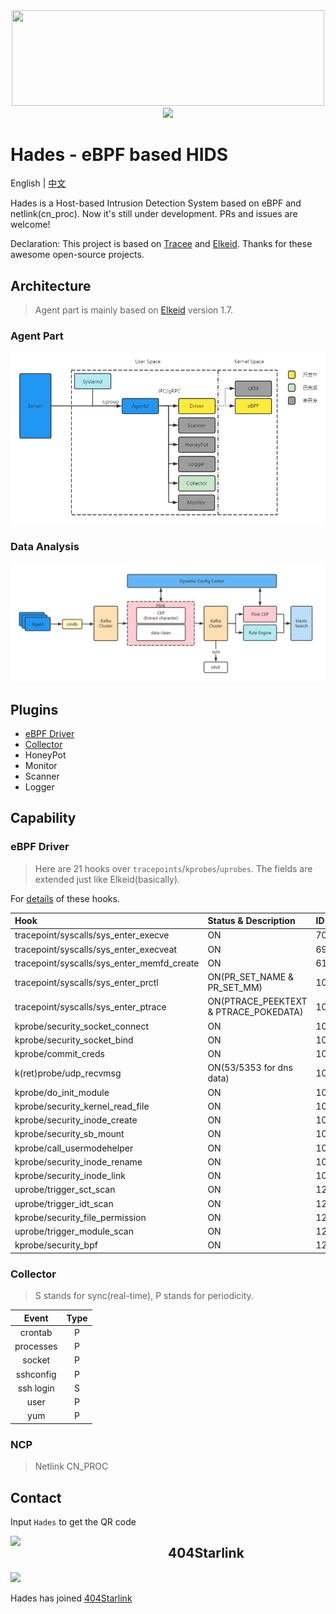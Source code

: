 <div align=center>
<img width="500" height="152.5" src="https://github.com/chriskaliX/Hades/blob/main/imgs/hades-low-resolution-logo-color-on-transparent-background.png"/>
</div>

<div align=center>
<img src="https://github.com/chriskaliX/Hades/actions/workflows/co-re.yaml/badge.svg"/>
</div>

# Hades - eBPF based HIDS

English | [中文](README-zh_CN.md)

Hades is a Host-based Intrusion Detection System based on eBPF and netlink(cn_proc). Now it's still under development. PRs and issues are welcome!

Declaration: This project is based on [Tracee](https://github.com/aquasecurity/tracee) and [Elkeid](https://github.com/bytedance/Elkeid). Thanks for these awesome open-source projects.

## Architecture

> Agent part is mainly based on [Elkeid](https://github.com/bytedance/Elkeid) version 1.7.

### Agent Part

![data](https://github.com/chriskaliX/Hades/blob/main/imgs/agent.png)

### Data Analysis

![data](https://github.com/chriskaliX/Hades/blob/main/imgs/data_analyze.png)

## Plugins

- [eBPF Driver](https://github.com/chriskaliX/Hades/tree/main/plugins/ebpfdriver)
- [Collector](https://github.com/chriskaliX/Hades/tree/main/plugins/collector)
- HoneyPot
- Monitor
- Scanner
- Logger

## Capability

### eBPF Driver

> Here are 21 hooks over `tracepoints`/`kprobes`/`uprobes`. The fields are extended just like Elkeid(basically).

For [details](https://github.com/chriskaliX/Hades/tree/main/plugins/ebpfdriver) of these hooks.


| Hook                                       | Status & Description                  | ID   |
| :----------------------------------------- | :------------------------------------ | :--- |
| tracepoint/syscalls/sys_enter_execve       | ON                                    | 700  |
| tracepoint/syscalls/sys_enter_execveat     | ON                                    | 698  |
| tracepoint/syscalls/sys_enter_memfd_create | ON                                    | 614  |
| tracepoint/syscalls/sys_enter_prctl        | ON(PR_SET_NAME & PR_SET_MM)           | 1020 |
| tracepoint/syscalls/sys_enter_ptrace       | ON(PTRACE_PEEKTEXT & PTRACE_POKEDATA) | 1021 |
| kprobe/security_socket_connect             | ON                                    | 1022 |
| kprobe/security_socket_bind                | ON                                    | 1024 |
| kprobe/commit_creds                        | ON                                    | 1011 |
| k(ret)probe/udp_recvmsg                    | ON(53/5353 for dns data)              | 1025 |
| kprobe/do_init_module                      | ON                                    | 1026 |
| kprobe/security_kernel_read_file           | ON                                    | 1027 |
| kprobe/security_inode_create               | ON                                    | 1028 |
| kprobe/security_sb_mount                   | ON                                    | 1029 |
| kprobe/call_usermodehelper                 | ON                                    | 1030 |
| kprobe/security_inode_rename               | ON                                    | 1031 |
| kprobe/security_inode_link                 | ON                                    | 1032 |
| uprobe/trigger_sct_scan                    | ON                                    | 1200 |
| uprobe/trigger_idt_scan                    | ON                                    | 1201 |
| kprobe/security_file_permission            | ON                                    | 1202 |
| uprobe/trigger_module_scan                 | ON                                    | 1203 |
| kprobe/security_bpf                        | ON                                    | 1204 |

### Collector

> S stands for sync(real-time), P stands for periodicity.

|   Event   | Type |
| :-------: | :--: |
|  crontab  |  P   |
| processes |  P   |
|  socket   |  P   |
| sshconfig |  P   |
| ssh login |  S   |
|   user    |  P   |
|    yum    |  P   |

### NCP

> Netlink CN_PROC

## Contact

Input `Hades` to get the QR code

<img src="https://github.com/chriskaliX/Hades/blob/main/imgs/weixin.png" width="50%" style="float:left;"/>

## 404Starlink

<img src="https://github.com/knownsec/404StarLink-Project/raw/master/logo.png" width="30%">

Hades has joined [404Starlink](https://github.com/knownsec/404StarLink)
